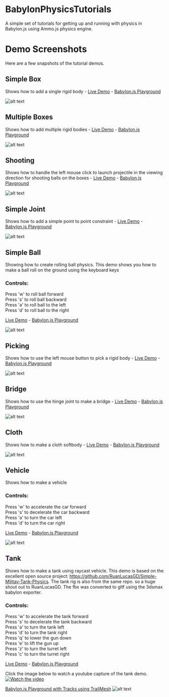 # BabylonPhysicsTutorials
A simple set of tutorials for getting up and running with physics in Babylon.js using Ammo.js physics engine.

Demo Screenshots
================
Here are a few snapshots of the tutorial demos.

## Simple Box
Shows how to add a single rigid body - <a href="https://raw.githack.com/mmmovania/BabylonPhysicsTutorials/master/SimpleBox.html" target="_blank">Live Demo</a> - 
<a href="https://playground.babylonjs.com/#KPZCU8">Babylon.js Playground</a>

![alt text](images/SimpleBox.png "Simple Box")

## Multiple Boxes
Shows how to add multiple rigid bodies - <a href="https://raw.githack.com/mmmovania/BabylonPhysicsTutorials/master/MultipleBoxes.html" target="_blank">Live Demo</a> - <a href="https://playground.babylonjs.com/#8P4W9T">Babylon.js Playground</a>

![alt text](images/MultipleBoxes.png "Multiple Boxes")

## Shooting
Shows how to handle the left mouse click to launch projectile in the viewing direction for shooting balls on the boxes - <a href="https://raw.githack.com/mmmovania/BabylonPhysicsTutorials/master/Shooting.html" target="_blank">Live Demo</a> - <a href="https://playground.babylonjs.com/#VSB2WG">Babylon.js Playground</a>

![alt text](images/Shooting.png "Shooting")

## Simple Joint
Shows how to add a simple point to point constraint - <a href="https://raw.githack.com/mmmovania/BabylonPhysicsTutorials/master/SimpleJoint.html" target="_blank">Live Demo</a> - <a href="https://playground.babylonjs.com/#BPLMNR">Babylon.js Playground</a>

![alt text](images/SimpleJoint.png "Simple Joint")

## Simple Ball
Showing how to create rolling ball physics. This demo shows you how to make a ball roll on the ground using the keyboard keys

### Controls:
Press 'w' to roll ball forward</br>
Press 's' to roll ball backward</br>
Press 'a' to roll ball to the left</br>
Press 'd' to roll ball to the right</br>

<a href="https://raw.githack.com/mmmovania/BabylonPhysicsTutorials/master/SimpleBall.html" target="_blank">Live Demo</a> - <a href="https://playground.babylonjs.com/#QPFZNY">Babylon.js Playground</a>

![alt text](images/SimpleBall.png "Simple Ball")

## Picking
Shows how to use the left mouse button to pick a rigid body - <a href="https://raw.githack.com/mmmovania/BabylonPhysicsTutorials/master/Picking.html" target="_blank">Live Demo</a> - <a href="https://playground.babylonjs.com/#UASVC5#1">Babylon.js Playground</a>

![alt text](images/Picking.png "Picking")

## Bridge 
Shows how to use the hinge joint to make a bridge - <a href="https://raw.githack.com/mmmovania/BabylonPhysicsTutorials/master/Bridge.html">Live Demo</a> - <a href="https://playground.babylonjs.com/#NNJJ5Z#3">Babylon.js Playground</a>

![alt text](images/Bridge.png "Bridge")

## Cloth
Shows how to make a cloth softbody - <a href="https://raw.githack.com/mmmovania/BabylonPhysicsTutorials/master/Cloth.html">Live Demo</a> - <a href="https://playground.babylonjs.com/#8IJ09P#10">Babylon.js Playground</a>

![alt text](images/Cloth.png "Cloth")

## Vehicle
Shows how to make a vehicle 

### Controls:
Press 'w' to accelerate the car forward</br>
Press 's' to decelerate the car backward</br>
Press 'a' to turn the car left</br>
Press 'd' to turn the car right</br>

<a href="https://raw.githack.com/mmmovania/BabylonPhysicsTutorials/master/Vehicle.html">Live Demo</a> - <a href="https://playground.babylonjs.com/#7IQAPH">Babylon.js Playground</a>

![alt text](images/Vehicle.png "Car Demo")

## Tank
Shows how to make a tank using raycast vehicle. This demo is based on the excellent open source project: https://github.com/RuanLucasGD/Simple-Militay-Tank-Physics.
The tank rig is also from the same repo. so a huge shout out to RuanLucasGD. The fbx was converted to gltf using the 3dsmax babylon exporter. 

### Controls:
Press 'w' to accelerate the tank forward</br>
Press 's' to decelerate the tank backward</br>
Press 'a' to turn the tank left</br>
Press 'd' to turn the tank right</br>
Press 'q' to lower the gun down</br>
Press 'e' to lift the gun up</br>
Press 'z' to turn the turret left</br>
Press 'c' to turn the turret right</br>

<a href="https://raw.githack.com/mmmovania/BabylonPhysicsTutorials/master/SimpleTank.html">Live Demo</a> - <a href="https://playground.babylonjs.com/#BA06DD#2">Babylon.js Playground</a> 

Click the image below to watch a youtube capture of the tank demo.
[![Watch the video](https://img.youtube.com/vi/lvPZ2uKDV7s/maxresdefault.jpg)](https://youtu.be/lvPZ2uKDV7s)

<a href="https://playground.babylonjs.com/#BA06DD#6">Babylon.js Playground with Tracks using TrailMesh</a>
![alt text](images/SimpleTankTracks.png "Simple Tank Demo with Tracks")
